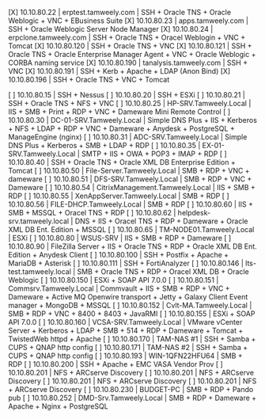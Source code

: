 [X] 10.10.80.22 | erptest.tamweely.com | SSH + Oracle TNS + Oracle Weblogic + VNC + EBusiness Suite
[X] 10.10.80.23 | apps.tamweely.com | SSH + Oracle Weblogic Server Node Manager
[X] 10.10.80.24 | erpclone.tamweely.com | SSH + Oracle TNS + Oracel Weblogin + VNC + Tomcat
[X] 10.10.80.120 | SSH + Oracle TNS + VNC
[X] 10.10.80.121 | SSH + Oracle TNS + Oracle Enterprise Manager Agent + VNC + Oracle Weblogic + CORBA naming service
[X] 10.10.80.190 | tanalysis.tamweely.com | SSH + VNC
[X] 10.10.80.191 | SSH + Kerb + Apache + LDAP (Anon Bind)
[X] 10.10.80.196 | SSH + Oracle TNS + VNC + Tomcat

[ ] 10.10.80.15 | SSH + Nessus
[ ] 10.10.80.20 | SSH + ESXi
[ ] 10.10.80.21 | SSH + Oracle TNS + NFS + VNC
[ ] 10.10.80.25 | HP-SRV.Tamweely.Local | IIS + SMB + Print + RDP + VNC + Dameware Mini Remote Control
[ ] 10.10.80.30 | DC-01-SRV.Tamweely.Local | Simple DNS Plus + IIS + Kerberos + NFS + LDAP + RDP + VNC + Dameware + Anydesk + PostgreSQL + ManageEngine (nginx)
[ ] 10.10.80.31 | ADC-SRV.Tamweely.Local | Simple DNS Plus + Kerberos + SMB + LDAP + RDP
[ ] 10.10.80.35 | EX-01-SRV.Tamweely.Local | SMTP + IIS + OWA + POP3 + IMAP + RDP
[ ] 10.10.80.40 | SSH + Oracle TNS + Oracle XML DB Enterprise Edition + Tomcat
[ ] 10.10.80.50 | File-Server.Tamweely.Local | SMB + RDP + VNC + dameware
[ ] 10.10.80.51 | DFS-SRV.Tamweely.Local | SMB + RDP + VNC + Dameware
[ ] 10.10.80.54 | CitrixManagement.Tamweely.Local | IIS + SMB + RDP
[ ] 10.10.80.55 | XenAppServer.Tamweely.Local | SMB + RDP
[ ] 10.10.80.56 | FILE-DHCP.Tamweely.Local | SMB + RDP
[ ] 10.10.80.60 | IIS + SMB + MSSQL + Oracel TNS + RDP
[ ] 10.10.80.62 | helpdesk-srv.tamweely.local | DNS + IIS + Oracel TNS + RDP + Dameware + Oracle XML DB Ent. Edition + MSSQL
[ ] 10.10.80.65 | TM-NODE01.Tamweely.Local | ESXi
[ ] 10.10.80.80 | WSUS-SRV | IIS + SMB + RDP + Dameware
[ ] 10.10.80.90 | FileZilla Server + IIS + Oracle TNS + RDP + Oracle XML DB Ent. Edition + Anydesk Client
[ ] 10.10.80.100 | SSH + Postfix + Apache + MariaDB + Asterisk
[ ] 10.10.80.111 | SSH + FortiAnalyzer
[ ] 10.10.80.146 | lts-test.tamweely.local | SMB + Oracle TNS + RDP + Oracel XML DB + Oracle Weblogic
[ ] 10.10.80.150 | ESXi + SOAP API 7.0.0
[ ] 10.10.80.151 | Commsrv.Tamweely.Local | Commvault + IIS + SMB + RDP + VNC + Dameware + Active MQ Openwire transport + Jetty + Galaxy Client Event manager + MongoDB + MSSQL
[ ] 10.10.80.152 | Cvlt-MA.Tamweely.Local | SMB + RDP + VNC + 8400 + 8403 + JavaRMI
[ ] 10.10.80.155 | ESXi + SOAP API 7.0.0
[ ] 10.10.80.160 | VCSA-SRV.Tamweely.Local | VMware vCenter Server + Kerberos + LDAP + SMB + 514 + RDP + Dameware + Tomcat + TwistedWeb httpd + Apache
[ ] 10.10.80.170 | TAM-NAS #1 | SSH + Samba + CUPS + QNAP http config
[ ] 10.10.80.171 | TAM-NAS #2 | SSH + Samba + CUPS + QNAP http config
[ ] 10.10.80.193 | WIN-1QFN22HFU64 | SMB + RDP
[ ] 10.10.80.200 | SSH + Apache + EMC VASA Vendor Prov
[ ] 10.10.80.201 | NFS + ARCserve Discovery
[ ] 10.10.80.201 | NFS + ARCserve Discovery
[ ] 10.10.80.201 | NFS + ARCserve Discovery
[ ] 10.10.80.201 | NFS + ARCserve Discovery
[ ] 10.10.80.230 | BUDGET-PC | SMB + RDP + Pando pub
[ ] 10.10.80.252 | DMD-Srv.Tamweely.Local | SMB + RDP + Dameware + Apache + Nginx + PostgreSQL